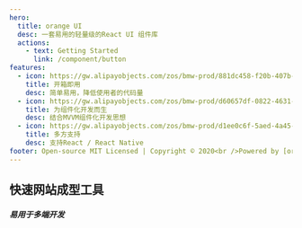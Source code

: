 ```yaml
---
hero:
  title: orange UI
  desc: 一套易用的轻量级的React UI 组件库
  actions:
    - text: Getting Started
      link: /component/button
features:
  - icon: https://gw.alipayobjects.com/zos/bmw-prod/881dc458-f20b-407b-947a-95104b5ec82b/k79dm8ih_w144_h144.png
    title: 开箱即用
    desc: 简单易用，降低使用者的代码量
  - icon: https://gw.alipayobjects.com/zos/bmw-prod/d60657df-0822-4631-9d7c-e7a869c2f21c/k79dmz3q_w126_h126.png
    title: 为组件化开发而生
    desc: 结合MVVM组件化开发思想
  - icon: https://gw.alipayobjects.com/zos/bmw-prod/d1ee0c6f-5aed-4a45-a507-339a4bfe076c/k7bjsocq_w144_h144.png
    title: 多方支持
    desc: 支持React / React Native
footer: Open-source MIT Licensed | Copyright © 2020<br />Powered by [orange-team](https://github.com/username-boy/orange)
---
```

## 快速网站成型工具

##### 易用于多端开发
